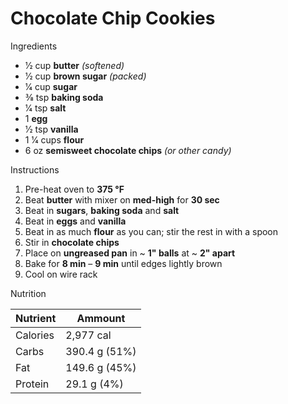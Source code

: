 # Chocolate Chip Cookies

Ingredients

* 1⁄2 cup **butter** *(softened)*
* 1⁄2 cup **brown sugar** *(packed)*
* 1⁄4 cup **sugar**
* 3⁄8 tsp **baking soda**
* 1⁄4 tsp **salt**
* 1 **egg**
* 1⁄2 tsp **vanilla**
* 1 1⁄4 cups **flour**
* 6 oz **semisweet chocolate chips** *(or other candy)*

Instructions

1. Pre-heat oven to **375 °F**
1. Beat **butter** with mixer on **med-high** for **30 sec**
1. Beat in **sugars**, **baking soda** and **salt**
1. Beat in **eggs** and **vanilla**
1. Beat in as much **flour** as you can; stir the rest in with a spoon
1. Stir in **chocolate chips**
1. Place on **ungreased pan** in ~ **1" balls** at ~ **2" apart**
1. Bake for **8 min** – **9 min** until edges lightly brown
1. Cool on wire rack

Nutrition

Nutrient | Ammount
---------|--------------
Calories | 2,977 cal
Carbs    | 390.4 g (51%)
Fat      | 149.6 g (45%)
Protein  |  29.1 g (4%)
